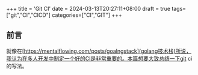 +++
title = 'Git CI'
date = 2024-03-13T20:27:11+08:00
draft = true
tags= ["git","CI","CICD"]
categories=["CI","GIT"]
+++

## 前言
就像在[https://mentalflowing.com/posts/goalngstack](golang技术栈)所说，我认为在多人开发中制定一个好的CI是非常重要的。本篇想要大致总结一下git ci的写法。

